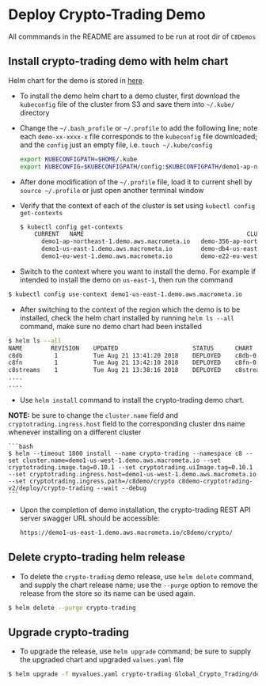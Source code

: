 # Deploy Crypto-Trading Demo

All commmands in the README are assumed to be run at root dir of `C8Demos`

## Install crypto-trading demo with helm chart

Helm chart for the demo is stored in [here](https://github.com/Macrometacorp/SampleApps/tree/master/Global_Crypto_Trading/deploy/crypto-trading).

- To install the demo helm chart to a demo cluster, first download the `kubeconfig` file of the cluster from S3 and save them into `~/.kube/` directory

- Change the `~/.bash_profile` or `~/.profile` to add the following line; note each `demo-xx-xxxx-x` file corresponds to the `kubeconfig` file downloaded; and the `config` just an empty file, i.e. `touch ~/.kube/config`

    ```bash
    export KUBECONFIGPATH=$HOME/.kube
    export KUBECONFIG=$KUBECONFIGPATH/config:$KUBECONFIGPATH/demo1-ap-northeast-1:$KUBECONFIGPATH/demo1-eu-west-1:$KUBECONFIGPATH/demo1-us-east-1:$KUBECONFIGPATH
    ```

- After done modification of the `~/.profile` file, load it to current shell by `source ~/.profile` or just open another terminal window

- Verify that the context of each of the cluster is set using `kubectl config get-contexts`

    ```bash
    $ kubectl config get-contexts
        CURRENT   NAME                                              CLUSTER                                           AUTHINFO                                          NAMESPACE
          demo1-ap-northeast-1.demo.aws.macrometa.io   demo-356-ap-northeast-1.demo.aws.macrometa.io   demo-356-ap-northeast-1.demo.aws.macrometa.io   
          demo1-us-east-1.demo.aws.macrometa.io        demo-db4-us-east-1.demo.aws.macrometa.io        demo-db4-us-east-1.demo.aws.macrometa.io        
          demo1-eu-west-1.demo.aws.macrometa.io        demo-e22-eu-west-1.demo.aws.macrometa.io        demo-e22-eu-west-1.demo.aws.macrometa.io 
    ```
- Switch to the context where you want to install the demo. For example if intended to install the demo on `us-east-1`, then run the command

```bash
$ kubectl config use-context demo1-us-east-1.demo.aws.macrometa.io
```

- After switching to the context of the region which the demo is to be installed, check the helm chart installed by running `helm ls --all` command, make sure no  demo chart had been installed

```bash
$ helm ls --all
NAME        REVISION    UPDATED                     STATUS      CHART               NAMESPACE  
c8db         1          Tue Aug 21 13:41:20 2018    DEPLOYED    c8db-0.10.1          c8
c8fn         1          Tue Aug 21 13:42:10 2018    DEPLOYED    c8fn-0.10.1          c8
c8streams    1          Tue Aug 21 13:38:16 2018    DEPLOYED    c8streams-0.10.1     c8
....
....

```

- Use `helm install` command to install the crypto-trading demo chart. 

**NOTE:** be sure to change the `cluster.name` field and `cryptotrading.ingress.host` field to the corresponding cluster dns name whenever installing on a different cluster

    ```bash
    $ helm --timeout 1800 install --name crypto-trading --namespace c8 --set cluster.name=demo1-us-west-1.demo.aws.macrometa.io --set cryptotrading.image.tag=0.10.1 --set cryptotrading.uiImage.tag=0.10.1 --set cryptotrading.ingress.host=demo1-us-west-1.demo.aws.macrometa.io --set cryptotrading.ingress.path=/c8demo/crypto c8demo-cryptotrading-v2/deploy/crypto-trading --wait --debug
    ```

- Upon the completion of demo installation, the crypto-trading REST API server swagger URL should be accessible:

    ```bash
    https://demo1-us-east-1.demo.aws.macrometa.io/c8demo/crypto/
    ```

## Delete crypto-trading helm release

- To delete the `crypto-trading` demo release, use `helm delete` command, and supply the chart release name; use the `--purge` option to remove the release from the store so its name can be used again.

```bash
$ helm delete --purge crypto-trading
```

## Upgrade crypto-trading

- To upgrade the release, use `helm upgrade` command; be sure to supply the upgraded chart and upgraded `values.yaml` file

```bash
$ helm upgrade -f myvalues.yaml crypto-trading Global_Crypto_Trading/deploy/crypto-trading
```
